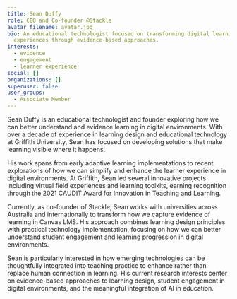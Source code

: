 ```yaml
---
title: Sean Duffy
role: CEO and Co-founder @Stackle
avatar_filename: avatar.jpg
bio: An educational technologist focused on transforming digital learning
  experiences through evidence-based approaches.
interests:
  - evidence
  - engagement
  - learner experience
social: []
organizations: []
superuser: false
user_groups:
  - Associate Member
---
```

Sean Duffy is an educational technologist and founder exploring how we can better understand and evidence learning in digital environments. With over a decade of experience in learning design and educational technology at Griffith University, Sean has focused on developing solutions that make learning visible where it happens.

His work spans from early adaptive learning implementations to recent explorations of how we can simplify and enhance the learner experience in digital environments. At Griffith, Sean led several innovative projects including virtual field experiences and learning toolkits, earning recognition through the 2021 CAUDIT Award for Innovation in Teaching and Learning.

Currently, as co-founder of Stackle, Sean works with universities across Australia and internationally to transform how we capture evidence of learning in Canvas LMS. His approach combines learning design principles with practical technology implementation, focusing on how we can better understand student engagement and learning progression in digital environments.

Sean is particularly interested in how emerging technologies can be thoughtfully integrated into teaching practice to enhance rather than replace human connection in learning. His current research interests center on evidence-based approaches to learning design, student engagement in digital environments, and the meaningful integration of AI in education.
